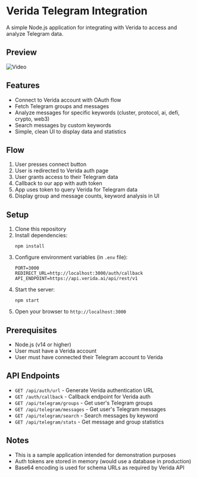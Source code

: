 # Verida Telegram Integration

A simple Node.js application for integrating with Verida to access and analyze Telegram data.

## Preview

   ![Video](![Demo.mp4](<https://media-hosting.imagekit.io/6dd441639e374d31/Demo.mp4?Expires=1837621534&Key-Pair-Id=K2ZIVPTIP2VGHC&Signature=SPAnkf7F6Y~WJYPylOlD-Ci4P3bjT7eqQTO2HKIZuG~ZOYS~ioOlR6MtsNn7QC8BfuM8Lr9U5Pxa34akrbQe2FKY-ijzkzOcvKCclqiNn71vJQZWt1dLtNr85YMnLZYzCkXtyAqMo-N~9mfElrZWZHy5QBmYOhgG0vEpN2Rm4HQB-M1zFNFLiO-R1StTx1fpn8r8QAHtoIwoQ8zVb4LPdNb7zqm2wIcSuJKEc5VXOrDTBIdk1t9UJr4YlKF9xJGxRukkG3amKgS7ikTJ0Yo3BKXaLV86lzbGiaiOrR2nmHe~IGi1biLJsPerXiyL3rfkcnXhkvDVJFlA9HsI4uKzOw__>))

   
## Features

- Connect to Verida account with OAuth flow
- Fetch Telegram groups and messages
- Analyze messages for specific keywords (cluster, protocol, ai, defi, crypto, web3)
- Search messages by custom keywords
- Simple, clean UI to display data and statistics

## Flow

1. User presses connect button
2. User is redirected to Verida auth page 
3. User grants access to their Telegram data
4. Callback to our app with auth token
5. App uses token to query Verida for Telegram data
6. Display group and message counts, keyword analysis in UI

## Setup

1. Clone this repository
2. Install dependencies:
   ```
   npm install
   ```
3. Configure environment variables (in `.env` file):
   ```
   PORT=3000
   REDIRECT_URL=http://localhost:3000/auth/callback
   API_ENDPOINT=https://api.verida.ai/api/rest/v1
   ```
4. Start the server:
   ```
   npm start
   ```
5. Open your browser to `http://localhost:3000`

## Prerequisites

- Node.js (v14 or higher)
- User must have a Verida account
- User must have connected their Telegram account to Verida

## API Endpoints

- `GET /api/auth/url` - Generate Verida authentication URL
- `GET /auth/callback` - Callback endpoint for Verida auth
- `GET /api/telegram/groups` - Get user's Telegram groups
- `GET /api/telegram/messages` - Get user's Telegram messages
- `GET /api/telegram/search` - Search messages by keyword
- `GET /api/telegram/stats` - Get message and group statistics

## Notes

- This is a sample application intended for demonstration purposes
- Auth tokens are stored in memory (would use a database in production)
- Base64 encoding is used for schema URLs as required by Verida API 